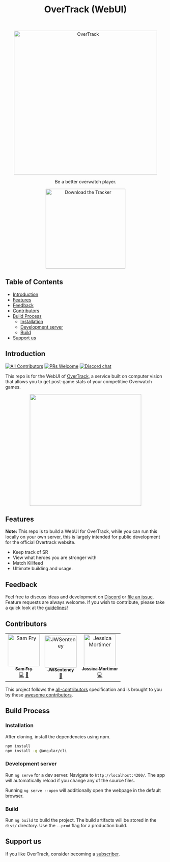 <h1 align="center"> OverTrack (WebUI) </h1> <br>
<p align="center">
  <a href="https://overtrack.gg/">
    <img alt="OverTrack" title="OverTrack" src="https://i.imgur.com/ieCUuC0.png" width="450">
  </a>
</p>

<p align="center">
  Be a better overwatch player.
</p>

<p align="center">
  <a href="https://overtrack-client.s3.amazonaws.com/overtrack.exe">
    <img alt="Download the Tracker" title="Download Tracker" src="https://i.imgur.com/UcmKMW4.png" width="250">
  </a>
</p>

## Table of Contents

- [Introduction](#introduction)
- [Features](#features)
- [Feedback](#feedback)
- [Contributors](#contributors)
- [Build Process](#build-process)
  * [Installation](#installation)
  * [Development server](#development-server)
  * [Build](#build)
- [Support us](#support-us)

## Introduction

[![All Contributors](https://img.shields.io/badge/all_contributors-3-orange.svg?style=flat-square)](#contributors)
[![PRs Welcome](https://img.shields.io/badge/PRs-welcome-brightgreen.svg?style=flat-square)](http://makeapullrequest.com)
[![Discord chat](https://img.shields.io/badge/chat-on_discord-008080.svg?style=flat-square)](https://discord.gg/JywstAB)

This repo is for the WebUI of [OverTrack](https://overtrack.gg), a service built on computer vision that allows you to get post-game stats of your competitive Overwatch games. 

<p align="center">
  <img src = "https://i.imgur.com/LTnunLN.png" width=350>
</p>

## Features

**Note:** This repo is to build a WebUI for OverTrack, while you can run this locally on your own server, this is largely intended for public development for the official Overtrack website.

* Keep track of SR
* View what heroes you are stronger with
* Match Killfeed
* Ultimate building and usage.


## Feedback

Feel free to discuss ideas and development on [Discord](https://discord.gg/JywstAB) or [file an issue](https://github.com/synap5e/overtrack-web/issues/new). Feature requests are always welcome. If you wish to contribute, please take a quick look at the [guidelines](./CONTRIBUTING.md)!

## Contributors

<!-- ALL-CONTRIBUTORS-LIST:START - Do not remove or modify this section -->
<!-- prettier-ignore -->
<table><tr><td align="center"><a href="https://benolot.com"><img src="https://avatars2.githubusercontent.com/u/2461562?v=4" width="100px;" alt="Sam Fry"/><br /><sub><b>Sam Fry</b></sub></a><br /><a href="https://github.com/synap5e/overtrack-web/commits?author=benolot" title="Code">💻</a> <a href="#design-benolot" title="Design">🎨</a></td><td align="center"><a href="https://github.com/JWSenteney"><img src="https://avatars0.githubusercontent.com/u/1554771?v=4" width="100px;" alt="JWSenteney"/><br /><sub><b>JWSenteney</b></sub></a><br /><a href="#design-JWSenteney" title="Design">🎨</a></td><td align="center"><a href="https://github.com/jess-sio"><img src="https://avatars3.githubusercontent.com/u/3945148?v=4" width="100px;" alt="Jessica Mortimer"/><br /><sub><b>Jessica Mortimer</b></sub></a><br /><a href="https://github.com/synap5e/overtrack-web/commits?author=jess-sio" title="Code">💻</a></td></tr></table>

<!-- ALL-CONTRIBUTORS-LIST:END -->
This project follows the [all-contributors](https://github.com/all-contributors/all-contributors) specification and is brought to you by these [awesome contributors](./CONTRIBUTORS.md).

## Build Process

### Installation

After cloning, install the dependencies using npm.

```bash
npm install
npm install -g @angular/cli
```

### Development server

Run `ng serve` for a dev server. Navigate to `http://localhost:4200/`. The app will automatically reload if you change any of the source files.

Running `ng serve --open` will additionally open the webpage in the default browser.

### Build

Run `ng build` to build the project. The build artifacts will be stored in the `dist/` directory. Use the `--prod` flag for a production build.

## Support us

If you like OverTrack, consider becoming a [subscriber](https://overtrack.gg/subscribe). 
